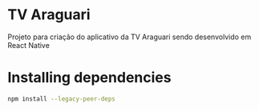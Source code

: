# TV Araguari

Projeto para criação do aplicativo da TV Araguari sendo desenvolvido em React Native

# Installing dependencies
```sh
npm install --legacy-peer-deps
```